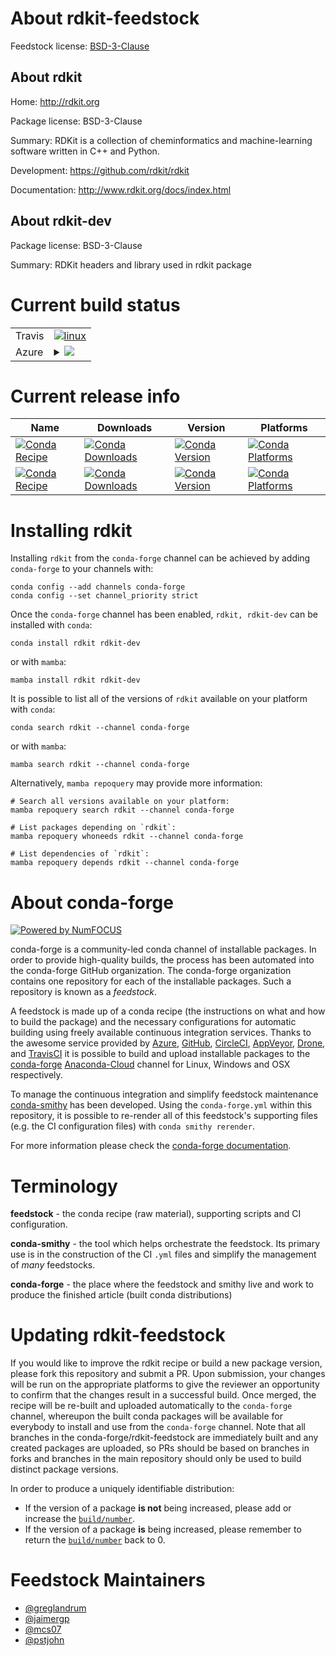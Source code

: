 About rdkit-feedstock
=====================

Feedstock license: [BSD-3-Clause](https://github.com/conda-forge/rdkit-feedstock/blob/main/LICENSE.txt)


About rdkit
-----------

Home: http://rdkit.org

Package license: BSD-3-Clause

Summary: RDKit is a collection of cheminformatics and machine-learning software written in C++ and Python.

Development: https://github.com/rdkit/rdkit

Documentation: http://www.rdkit.org/docs/index.html

About rdkit-dev
---------------



Package license: BSD-3-Clause

Summary: RDKit headers and library used in rdkit package

Current build status
====================


<table><tr>
    <td>Travis</td>
    <td>
      <a href="https://app.travis-ci.com/conda-forge/rdkit-feedstock">
        <img alt="linux" src="https://img.shields.io/travis/com/conda-forge/rdkit-feedstock/main.svg?label=Linux">
      </a>
    </td>
  </tr>
    
  <tr>
    <td>Azure</td>
    <td>
      <details>
        <summary>
          <a href="https://dev.azure.com/conda-forge/feedstock-builds/_build/latest?definitionId=1832&branchName=main">
            <img src="https://dev.azure.com/conda-forge/feedstock-builds/_apis/build/status/rdkit-feedstock?branchName=main">
          </a>
        </summary>
        <table>
          <thead><tr><th>Variant</th><th>Status</th></tr></thead>
          <tbody><tr>
              <td>linux_64_numpy1.22python3.10.____cpython</td>
              <td>
                <a href="https://dev.azure.com/conda-forge/feedstock-builds/_build/latest?definitionId=1832&branchName=main">
                  <img src="https://dev.azure.com/conda-forge/feedstock-builds/_apis/build/status/rdkit-feedstock?branchName=main&jobName=linux&configuration=linux%20linux_64_numpy1.22python3.10.____cpython" alt="variant">
                </a>
              </td>
            </tr><tr>
              <td>linux_64_numpy1.22python3.8.____cpython</td>
              <td>
                <a href="https://dev.azure.com/conda-forge/feedstock-builds/_build/latest?definitionId=1832&branchName=main">
                  <img src="https://dev.azure.com/conda-forge/feedstock-builds/_apis/build/status/rdkit-feedstock?branchName=main&jobName=linux&configuration=linux%20linux_64_numpy1.22python3.8.____cpython" alt="variant">
                </a>
              </td>
            </tr><tr>
              <td>linux_64_numpy1.22python3.9.____cpython</td>
              <td>
                <a href="https://dev.azure.com/conda-forge/feedstock-builds/_build/latest?definitionId=1832&branchName=main">
                  <img src="https://dev.azure.com/conda-forge/feedstock-builds/_apis/build/status/rdkit-feedstock?branchName=main&jobName=linux&configuration=linux%20linux_64_numpy1.22python3.9.____cpython" alt="variant">
                </a>
              </td>
            </tr><tr>
              <td>linux_64_numpy1.23python3.11.____cpython</td>
              <td>
                <a href="https://dev.azure.com/conda-forge/feedstock-builds/_build/latest?definitionId=1832&branchName=main">
                  <img src="https://dev.azure.com/conda-forge/feedstock-builds/_apis/build/status/rdkit-feedstock?branchName=main&jobName=linux&configuration=linux%20linux_64_numpy1.23python3.11.____cpython" alt="variant">
                </a>
              </td>
            </tr><tr>
              <td>linux_ppc64le_numpy1.22python3.10.____cpython</td>
              <td>
                <a href="https://dev.azure.com/conda-forge/feedstock-builds/_build/latest?definitionId=1832&branchName=main">
                  <img src="https://dev.azure.com/conda-forge/feedstock-builds/_apis/build/status/rdkit-feedstock?branchName=main&jobName=linux&configuration=linux%20linux_ppc64le_numpy1.22python3.10.____cpython" alt="variant">
                </a>
              </td>
            </tr><tr>
              <td>linux_ppc64le_numpy1.22python3.8.____cpython</td>
              <td>
                <a href="https://dev.azure.com/conda-forge/feedstock-builds/_build/latest?definitionId=1832&branchName=main">
                  <img src="https://dev.azure.com/conda-forge/feedstock-builds/_apis/build/status/rdkit-feedstock?branchName=main&jobName=linux&configuration=linux%20linux_ppc64le_numpy1.22python3.8.____cpython" alt="variant">
                </a>
              </td>
            </tr><tr>
              <td>linux_ppc64le_numpy1.22python3.9.____cpython</td>
              <td>
                <a href="https://dev.azure.com/conda-forge/feedstock-builds/_build/latest?definitionId=1832&branchName=main">
                  <img src="https://dev.azure.com/conda-forge/feedstock-builds/_apis/build/status/rdkit-feedstock?branchName=main&jobName=linux&configuration=linux%20linux_ppc64le_numpy1.22python3.9.____cpython" alt="variant">
                </a>
              </td>
            </tr><tr>
              <td>linux_ppc64le_numpy1.23python3.11.____cpython</td>
              <td>
                <a href="https://dev.azure.com/conda-forge/feedstock-builds/_build/latest?definitionId=1832&branchName=main">
                  <img src="https://dev.azure.com/conda-forge/feedstock-builds/_apis/build/status/rdkit-feedstock?branchName=main&jobName=linux&configuration=linux%20linux_ppc64le_numpy1.23python3.11.____cpython" alt="variant">
                </a>
              </td>
            </tr><tr>
              <td>osx_64_numpy1.22python3.10.____cpython</td>
              <td>
                <a href="https://dev.azure.com/conda-forge/feedstock-builds/_build/latest?definitionId=1832&branchName=main">
                  <img src="https://dev.azure.com/conda-forge/feedstock-builds/_apis/build/status/rdkit-feedstock?branchName=main&jobName=osx&configuration=osx%20osx_64_numpy1.22python3.10.____cpython" alt="variant">
                </a>
              </td>
            </tr><tr>
              <td>osx_64_numpy1.22python3.8.____cpython</td>
              <td>
                <a href="https://dev.azure.com/conda-forge/feedstock-builds/_build/latest?definitionId=1832&branchName=main">
                  <img src="https://dev.azure.com/conda-forge/feedstock-builds/_apis/build/status/rdkit-feedstock?branchName=main&jobName=osx&configuration=osx%20osx_64_numpy1.22python3.8.____cpython" alt="variant">
                </a>
              </td>
            </tr><tr>
              <td>osx_64_numpy1.22python3.9.____cpython</td>
              <td>
                <a href="https://dev.azure.com/conda-forge/feedstock-builds/_build/latest?definitionId=1832&branchName=main">
                  <img src="https://dev.azure.com/conda-forge/feedstock-builds/_apis/build/status/rdkit-feedstock?branchName=main&jobName=osx&configuration=osx%20osx_64_numpy1.22python3.9.____cpython" alt="variant">
                </a>
              </td>
            </tr><tr>
              <td>osx_64_numpy1.23python3.11.____cpython</td>
              <td>
                <a href="https://dev.azure.com/conda-forge/feedstock-builds/_build/latest?definitionId=1832&branchName=main">
                  <img src="https://dev.azure.com/conda-forge/feedstock-builds/_apis/build/status/rdkit-feedstock?branchName=main&jobName=osx&configuration=osx%20osx_64_numpy1.23python3.11.____cpython" alt="variant">
                </a>
              </td>
            </tr><tr>
              <td>osx_arm64_numpy1.22python3.10.____cpython</td>
              <td>
                <a href="https://dev.azure.com/conda-forge/feedstock-builds/_build/latest?definitionId=1832&branchName=main">
                  <img src="https://dev.azure.com/conda-forge/feedstock-builds/_apis/build/status/rdkit-feedstock?branchName=main&jobName=osx&configuration=osx%20osx_arm64_numpy1.22python3.10.____cpython" alt="variant">
                </a>
              </td>
            </tr><tr>
              <td>osx_arm64_numpy1.22python3.8.____cpython</td>
              <td>
                <a href="https://dev.azure.com/conda-forge/feedstock-builds/_build/latest?definitionId=1832&branchName=main">
                  <img src="https://dev.azure.com/conda-forge/feedstock-builds/_apis/build/status/rdkit-feedstock?branchName=main&jobName=osx&configuration=osx%20osx_arm64_numpy1.22python3.8.____cpython" alt="variant">
                </a>
              </td>
            </tr><tr>
              <td>osx_arm64_numpy1.22python3.9.____cpython</td>
              <td>
                <a href="https://dev.azure.com/conda-forge/feedstock-builds/_build/latest?definitionId=1832&branchName=main">
                  <img src="https://dev.azure.com/conda-forge/feedstock-builds/_apis/build/status/rdkit-feedstock?branchName=main&jobName=osx&configuration=osx%20osx_arm64_numpy1.22python3.9.____cpython" alt="variant">
                </a>
              </td>
            </tr><tr>
              <td>osx_arm64_numpy1.23python3.11.____cpython</td>
              <td>
                <a href="https://dev.azure.com/conda-forge/feedstock-builds/_build/latest?definitionId=1832&branchName=main">
                  <img src="https://dev.azure.com/conda-forge/feedstock-builds/_apis/build/status/rdkit-feedstock?branchName=main&jobName=osx&configuration=osx%20osx_arm64_numpy1.23python3.11.____cpython" alt="variant">
                </a>
              </td>
            </tr><tr>
              <td>win_64_numpy1.22python3.10.____cpython</td>
              <td>
                <a href="https://dev.azure.com/conda-forge/feedstock-builds/_build/latest?definitionId=1832&branchName=main">
                  <img src="https://dev.azure.com/conda-forge/feedstock-builds/_apis/build/status/rdkit-feedstock?branchName=main&jobName=win&configuration=win%20win_64_numpy1.22python3.10.____cpython" alt="variant">
                </a>
              </td>
            </tr><tr>
              <td>win_64_numpy1.22python3.8.____cpython</td>
              <td>
                <a href="https://dev.azure.com/conda-forge/feedstock-builds/_build/latest?definitionId=1832&branchName=main">
                  <img src="https://dev.azure.com/conda-forge/feedstock-builds/_apis/build/status/rdkit-feedstock?branchName=main&jobName=win&configuration=win%20win_64_numpy1.22python3.8.____cpython" alt="variant">
                </a>
              </td>
            </tr><tr>
              <td>win_64_numpy1.22python3.9.____cpython</td>
              <td>
                <a href="https://dev.azure.com/conda-forge/feedstock-builds/_build/latest?definitionId=1832&branchName=main">
                  <img src="https://dev.azure.com/conda-forge/feedstock-builds/_apis/build/status/rdkit-feedstock?branchName=main&jobName=win&configuration=win%20win_64_numpy1.22python3.9.____cpython" alt="variant">
                </a>
              </td>
            </tr><tr>
              <td>win_64_numpy1.23python3.11.____cpython</td>
              <td>
                <a href="https://dev.azure.com/conda-forge/feedstock-builds/_build/latest?definitionId=1832&branchName=main">
                  <img src="https://dev.azure.com/conda-forge/feedstock-builds/_apis/build/status/rdkit-feedstock?branchName=main&jobName=win&configuration=win%20win_64_numpy1.23python3.11.____cpython" alt="variant">
                </a>
              </td>
            </tr>
          </tbody>
        </table>
      </details>
    </td>
  </tr>
</table>

Current release info
====================

| Name | Downloads | Version | Platforms |
| --- | --- | --- | --- |
| [![Conda Recipe](https://img.shields.io/badge/recipe-rdkit-green.svg)](https://anaconda.org/conda-forge/rdkit) | [![Conda Downloads](https://img.shields.io/conda/dn/conda-forge/rdkit.svg)](https://anaconda.org/conda-forge/rdkit) | [![Conda Version](https://img.shields.io/conda/vn/conda-forge/rdkit.svg)](https://anaconda.org/conda-forge/rdkit) | [![Conda Platforms](https://img.shields.io/conda/pn/conda-forge/rdkit.svg)](https://anaconda.org/conda-forge/rdkit) |
| [![Conda Recipe](https://img.shields.io/badge/recipe-rdkit--dev-green.svg)](https://anaconda.org/conda-forge/rdkit-dev) | [![Conda Downloads](https://img.shields.io/conda/dn/conda-forge/rdkit-dev.svg)](https://anaconda.org/conda-forge/rdkit-dev) | [![Conda Version](https://img.shields.io/conda/vn/conda-forge/rdkit-dev.svg)](https://anaconda.org/conda-forge/rdkit-dev) | [![Conda Platforms](https://img.shields.io/conda/pn/conda-forge/rdkit-dev.svg)](https://anaconda.org/conda-forge/rdkit-dev) |

Installing rdkit
================

Installing `rdkit` from the `conda-forge` channel can be achieved by adding `conda-forge` to your channels with:

```
conda config --add channels conda-forge
conda config --set channel_priority strict
```

Once the `conda-forge` channel has been enabled, `rdkit, rdkit-dev` can be installed with `conda`:

```
conda install rdkit rdkit-dev
```

or with `mamba`:

```
mamba install rdkit rdkit-dev
```

It is possible to list all of the versions of `rdkit` available on your platform with `conda`:

```
conda search rdkit --channel conda-forge
```

or with `mamba`:

```
mamba search rdkit --channel conda-forge
```

Alternatively, `mamba repoquery` may provide more information:

```
# Search all versions available on your platform:
mamba repoquery search rdkit --channel conda-forge

# List packages depending on `rdkit`:
mamba repoquery whoneeds rdkit --channel conda-forge

# List dependencies of `rdkit`:
mamba repoquery depends rdkit --channel conda-forge
```


About conda-forge
=================

[![Powered by
NumFOCUS](https://img.shields.io/badge/powered%20by-NumFOCUS-orange.svg?style=flat&colorA=E1523D&colorB=007D8A)](https://numfocus.org)

conda-forge is a community-led conda channel of installable packages.
In order to provide high-quality builds, the process has been automated into the
conda-forge GitHub organization. The conda-forge organization contains one repository
for each of the installable packages. Such a repository is known as a *feedstock*.

A feedstock is made up of a conda recipe (the instructions on what and how to build
the package) and the necessary configurations for automatic building using freely
available continuous integration services. Thanks to the awesome service provided by
[Azure](https://azure.microsoft.com/en-us/services/devops/), [GitHub](https://github.com/),
[CircleCI](https://circleci.com/), [AppVeyor](https://www.appveyor.com/),
[Drone](https://cloud.drone.io/welcome), and [TravisCI](https://travis-ci.com/)
it is possible to build and upload installable packages to the
[conda-forge](https://anaconda.org/conda-forge) [Anaconda-Cloud](https://anaconda.org/)
channel for Linux, Windows and OSX respectively.

To manage the continuous integration and simplify feedstock maintenance
[conda-smithy](https://github.com/conda-forge/conda-smithy) has been developed.
Using the ``conda-forge.yml`` within this repository, it is possible to re-render all of
this feedstock's supporting files (e.g. the CI configuration files) with ``conda smithy rerender``.

For more information please check the [conda-forge documentation](https://conda-forge.org/docs/).

Terminology
===========

**feedstock** - the conda recipe (raw material), supporting scripts and CI configuration.

**conda-smithy** - the tool which helps orchestrate the feedstock.
                   Its primary use is in the construction of the CI ``.yml`` files
                   and simplify the management of *many* feedstocks.

**conda-forge** - the place where the feedstock and smithy live and work to
                  produce the finished article (built conda distributions)


Updating rdkit-feedstock
========================

If you would like to improve the rdkit recipe or build a new
package version, please fork this repository and submit a PR. Upon submission,
your changes will be run on the appropriate platforms to give the reviewer an
opportunity to confirm that the changes result in a successful build. Once
merged, the recipe will be re-built and uploaded automatically to the
`conda-forge` channel, whereupon the built conda packages will be available for
everybody to install and use from the `conda-forge` channel.
Note that all branches in the conda-forge/rdkit-feedstock are
immediately built and any created packages are uploaded, so PRs should be based
on branches in forks and branches in the main repository should only be used to
build distinct package versions.

In order to produce a uniquely identifiable distribution:
 * If the version of a package **is not** being increased, please add or increase
   the [``build/number``](https://docs.conda.io/projects/conda-build/en/latest/resources/define-metadata.html#build-number-and-string).
 * If the version of a package **is** being increased, please remember to return
   the [``build/number``](https://docs.conda.io/projects/conda-build/en/latest/resources/define-metadata.html#build-number-and-string)
   back to 0.

Feedstock Maintainers
=====================

* [@greglandrum](https://github.com/greglandrum/)
* [@jaimergp](https://github.com/jaimergp/)
* [@mcs07](https://github.com/mcs07/)
* [@pstjohn](https://github.com/pstjohn/)

